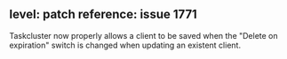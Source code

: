 level: patch
reference: issue 1771
---
Taskcluster now properly allows a client to be saved when the "Delete on expiration" switch is changed when updating an existent client.
